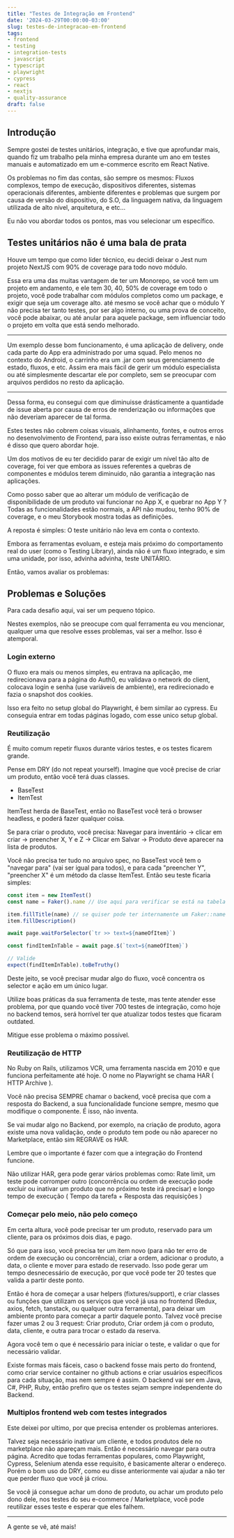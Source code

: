 ```yaml
---
title: "Testes de Integração em Frontend"
date: '2024-03-29T00:00:00-03:00'
slug: testes-de-integracao-em-frontend
tags:
- frontend
- testing
- integration-tests
- javascript
- typescript
- playwright
- cypress
- react
- nextjs
- quality-assurance
draft: false
---
```


## Introdução

Sempre gostei de testes unitários, integração, e tive que aprofundar mais, quando fiz um trabalho pela minha empresa durante um ano em testes manuais e automatizado em um e-commerce escrito em React Native.

Os problemas no fim das contas, são sempre os mesmos: Fluxos complexos, tempo de execução, dispositivos diferentes, sistemas operacionais diferentes, ambiente diferentes e problemas que surgem por causa de versão do dispositivo, do S.O, da linguagem nativa, da linguagem utilizada de alto nível, arquitetura, e etc...

Eu não vou abordar todos os pontos, mas vou selecionar um específico.

## Testes unitários não é uma bala de prata

Houve um tempo que como líder técnico, eu decidi deixar o Jest num projeto NextJS com 90% de coverage para todo novo módulo.

Essa era uma das muitas vantagem de ter um Monorepo, se você tem um projeto em andamento, e ele tem 30, 40, 50% de coverage em todo o projeto, você pode trabalhar com módulos completos como um package, e exigir que seja um coverage alto. até mesmo se você achar que o módulo Y não precisa ter tanto testes, por ser algo interno, ou uma prova de conceito, você pode abaixar, ou até anular para aquele package, sem influenciar todo o projeto em volta que está sendo melhorado.

------------------------

Um exemplo desse bom funcionamento, é uma aplicação de delivery, onde cada parte do App era administrado por uma squad. Pelo menos no contexto do Android, o carrinho era um .jar com seus gerenciamento de estado, fluxos, e etc. Assim era mais fácil de gerir um módulo especialista ou até simplesmente descartar ele por completo, sem se preocupar com arquivos perdidos no resto da aplicação.

------------------------

Dessa forma, eu consegui com que diminuisse drásticamente a quantidade de issue aberta por causa de erros de renderização ou informações que não deveriam aparecer de tal forma. 

Estes testes não cobrem coisas visuais, alinhamento, fontes, e outros erros no desenvolvimento de Frontend, para isso existe outras ferramentas, e não é disso que quero abordar hoje.

Um dos motivos de eu ter decidido parar de exigir um nível tão alto de coverage, foi ver que embora as issues referentes a quebras de componentes e módulos terem diminuido, não garantia a integração nas aplicações.

Como posso saber que ao alterar um módulo de verificação de disponibilidade de um produto vai funcionar no App X, e quebrar no App Y ? Todas as funcionalidades estão normais, a API não mudou, tenho 90% de coverage, e o meu Storybook mostra todas as definições.

A reposta é simples: O teste unitário não leva em conta o contexto. 

Embora as ferramentas evoluam, e esteja mais próximo do comportamento real do user (como o Testing Library), ainda não é um fluxo integrado, e sim uma unidade, por isso, advinha advinha, teste UNITÁRIO.

Então, vamos avaliar os problemas:

## Problemas e Soluções

Para cada desafio aqui, vai ser um pequeno tópico.

Nestes exemplos, não se preocupe com qual ferramenta eu vou mencionar, qualquer uma que resolve esses problemas, vai ser a melhor. Isso é atemporal.

### Login externo

O fluxo era mais ou menos simples, eu entrava na aplicação, me redirecionava para a página do Auth0, eu validava o network do client, colocava login e senha (use variáveis de ambiente), era redirecionado e fazia o snapshot dos cookies.

Isso era feito no setup global do Playwright, é bem similar ao cypress. Eu conseguia entrar em todas páginas logado, com esse unico setup global.

### Reutilização

É muito comum repetir fluxos durante vários testes, e os testes ficarem grande.

Pense em DRY (do not repeat yourself). Imagine que você precise de criar um produto, então você terá duas classes.

- BaseTest
- ItemTest

ItemTest herda de BaseTest, então no BaseTest você terá o browser headless, e poderá fazer qualquer coisa.

Se para criar o produto, você precisa: Navegar para inventário -> clicar em criar -> preencher X, Y e Z -> Clicar em Salvar -> Produto deve aparecer na lista de produtos.

Você não precisa ter tudo no arquivo spec, no BaseTest você tem o "navegar para" (vai ser igual para todos), e para cada "preencher Y", "preencher X" é um método da classe ItemTest. Então seu teste ficaria simples:

```typescript
const item = new ItemTest()
const name = Faker().name // Use aqui para verificar se está na tabela 

item.fillTitle(name) // se quiser pode ter internamente um Faker::name
item.fillDescription()

await page.waitForSelector(`tr >> text=${nameOfItem}`)

const findItemInTable = await page.$(`text=${nameOfItem}`)

// Valide
expect(findItemInTable).toBeTruthy()
```

Deste jeito, se você precisar mudar algo do fluxo, você concentra os selector e ação em um único lugar.

Utilize boas práticas da sua ferramenta de teste, mas tente atender esse problema, por que quando você tiver 700 testes de integração, como hoje no backend temos, será horrível ter que atualizar todos testes que ficaram outdated.

Mitigue esse problema o máximo possível.

### Reutilização de HTTP

No Ruby on Rails, utilizamos VCR, uma ferramenta nascida em 2010 e que funciona perfeitamente até hoje. O nome no Playwright se chama HAR ( HTTP Archive ). 

Você não precisa SEMPRE chamar o backend, você precisa que com a resposta do Backend, a sua funcionalidade funcione sempre, mesmo que modifique o componente. É isso, não inventa.

Se vai mudar algo no Backend, por exemplo, na criação de produto, agora existe uma nova validação, onde o produto tem pode ou não aparecer no Marketplace, então sim REGRAVE os HAR.

Lembre que o importante é fazer com que a integração do Frontend funcione.

Não utilizar HAR, gera pode gerar vários problemas como: Rate limit, um teste pode corromper outro (concorrência ou ordem de execução pode excluir ou inativar um produto que no próximo teste irá precisar) e longo tempo de execução ( Tempo da tarefa + Resposta das requisições )

### Começar pelo meio, não pelo começo

Em certa altura, você pode precisar ter um produto, reservado para um cliente, para os próximos dois dias, e pago. 

Só que para isso, você precisa ter um item novo (para não ter erro de ordem de execução ou concorrência), criar a ordem, adicionar o produto, a data, o cliente e mover para estado de reservado. Isso pode gerar um tempo desnecessário de execução, por que você pode ter 20 testes que valida a partir deste ponto.

Então é hora de começar a usar helpers (fixtures/support), e criar classes ou funções que utilizam os serviços que você já usa no frontend (Redux, axios, fetch, tanstack, ou qualquer outra ferramenta), para deixar um ambiente pronto para começar a partir daquele ponto. Talvez você precise fazer umas 2 ou 3 request: Criar produto, Criar ordem já com o produto, data, cliente, e outra para trocar o estado da reserva. 

Agora você tem o que é necessário para iniciar o teste, e validar o que for necessário validar.

Existe formas mais fáceis, caso o backend fosse mais perto do frontend, como criar service container no github actions e criar usuários específicos para cada situação, mas nem sempre é assim. O backend vai ser em Java, C#, PHP, Ruby, então prefiro que os testes sejam sempre independente do Backend.

### Multiplos frontend web com testes integrados

Este deixei por ultimo, por que precisa entender os problemas anteriores.

Talvez seja necessário inativar um cliente, e todos produtos dele no marketplace não apareçam mais. Então é necessário navegar para outra página. Acredito que todas ferramentas populares, como Playwright, Cypress, Selenium atenda esse requisito, é basicamente alterar o endereço. Porém o bom uso do DRY, como eu disse anteriormente vai ajudar a não ter que perder fluxo que você já criou.

Se você já consegue achar um dono de produto, ou achar um produto pelo dono dele, nos testes do seu e-commerce / Marketplace, você pode reutilizar esses teste e esperar que eles falhem.


---------------------------

A gente se vê, até mais!
